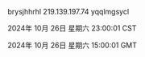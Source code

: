 brysjhhrhl 219.139.197.74 yqqlmgsycl

2024年 10月 26日 星期六 23:00:01 CST

2024年 10月 26日 星期六 15:00:01 GMT
